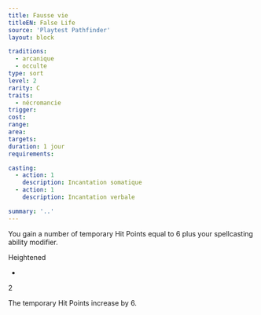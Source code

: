 ```yaml
---
title: Fausse vie
titleEN: False Life
source: 'Playtest Pathfinder'
layout: block

traditions:
  - arcanique
  - occulte
type: sort
level: 2
rarity: C
traits:
  - nécromancie
trigger: 
cost: 
range: 
area: 
targets: 
duration: 1 jour
requirements: 

casting:
  - action: 1
    description: Incantation somatique
  - action: 1
    description: Incantation verbale

summary: '..'
---
```

You gain a number of temporary Hit Points equal to 6 plus your spellcasting ability modifier.

Heightened

-

2

The temporary Hit Points increase by 6.